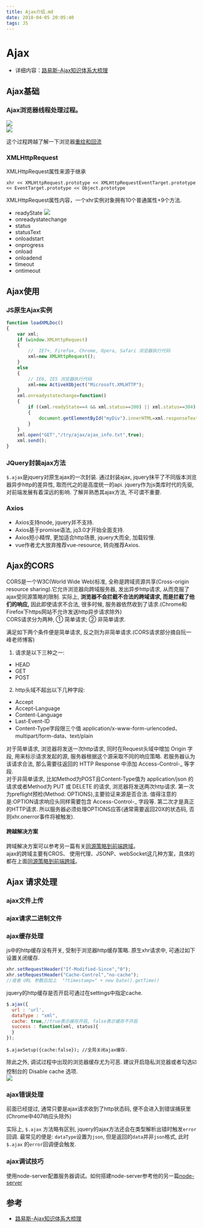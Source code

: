 ```yaml
---
title: Ajax介绍.md
date: 2018-04-05 20:05:40
tags: JS
---
```

# Ajax 

- 详细内容：[路易斯-Ajax知识体系大梳理](http://louiszhai.github.io/2016/11/02/ajax/#ajax)

## Ajax基础

### Ajax浏览器线程处理过程。

![](/assets/import.png)  
![](/assets/import2.png)

这个过程跨越了解一下浏览器[重绘和回流](http://www.cnblogs.com/luleixia/p/6306061.html)

### XMLHttpRequest
XMLHttpRequest属性来源于继承

```
xhr << XMLHttpRequest.prototype << XMLHttpRequestEventTarget.prototype << EventTarget.prototype << Object.prototype
```

XMLHttpRequest属性内容，一个xhr实例对象拥有10个普通属性+9个方法.  
- readyState
    ![](/assets/ajax1.png)
- onreadystatechange  
- status  
- statusText  
- onloadstart  
- onprogress  
- onload  
- onloadend  
- timeout  
- ontimeout

## Ajax使用

### JS原生Ajax实例

```js
function loadXMLDoc()
{
    var xml;
    if (window.XMLHttpRequest)
    {
        //  IE7+, Firefox, Chrome, Opera, Safari 浏览器执行代码
        xml=new XMLHttpRequest();
    }
    else
    {
        // IE6, IE5 浏览器执行代码
        xml=new ActiveXObject("Microsoft.XMLHTTP");
    }
    xml.onreadystatechange=function()
    {
        if ((xml.readyState==4 && xml.status==200) || xml.status==304)
        {
            document.getElementById("myDiv").innerHTML=xml.responseText;
        }
    }
    xml.open("GET","/try/ajax/ajax_info.txt",true);
    xml.send();
}
```
### JQuery封装ajax方法

`$.ajax`是jquery对原生ajax的一次封装. 通过封装ajax, jquery抹平了不同版本浏览器异步http的差异性, 取而代之的是高度统一的api. jquery作为js类库时代的先驱, 对前端发展有着深远的影响. 了解并熟悉其ajax方法, 不可谓不重要.

### Axios

* Axios支持node, jquery并不支持.
* Axios基于promise语法, jq3.0才开始全面支持.
* Axios短小精悍, 更加适合http场景, jquery大而全, 加载较慢.
* vue作者尤大放弃推荐vue-resource, 转向推荐Axios.

## Ajax的CORS

CORS是一个W3C(World Wide Web)标准, 全称是跨域资源共享(Cross-origin resource sharing).它允许浏览器向跨域服务器, 发出异步http请求, 从而克服了ajax受同源策略的限制. 实际上, **浏览器不会拦截不合法的跨域请求, 而是拦截了他们的响应,** 因此即使请求不合法, 很多时候, 服务器依然收到了请求.(Chrome和Firefox下https网站不允许发送http异步请求除外)  
CORS请求分为两种, ① 简单请求; ② 非简单请求.

满足如下两个条件便是简单请求, 反之则为非简单请求.(CORS请求部分摘自阮一峰老师博客)

1) 请求是以下三种之一:

* HEAD
* GET
* POST

2) http头域不超出以下几种字段:

* Accept  
* Accept-Language  
* Content-Language  
* Last-Event-ID  
* Content-Type字段限三个值 application/x-www-form-urlencoded、multipart/form-data、text/plain

对于简单请求, 浏览器将发送一次http请求, 同时在Request头域中增加 Origin 字段, 用来标示请求发起的源, 服务器根据这个源采取不同的响应策略. 若服务器认为该请求合法, 那么需要往返回的 HTTP Response 中添加 Access-Control-_ 等字段.  
对于非简单请求, 比如Method为POST且Content-Type值为 application/json 的请求或者Method为 PUT 或 DELETE 的请求, 浏览器将发送两次http请求. 第一次为preflight预检(Method: OPTIONS),主要验证来源是否合法. 值得注意的是:OPTION请求响应头同样需要包含 Access-Control-_ 字段等. 第二次才是真正的HTTP请求. 所以服务器必须处理OPTIONS应答(通常需要返回20X的状态码, 否则xhr.onerror事件将被触发).

#### 跨越解决方案

跨域解决方案可以参考另一篇有关[同源策略到前端跨域](/JS/同源策略到前端跨域.md)。  
ajax的跨域主要有CROS、 使用代理、JSONP、webSocket这几种方案，具体的都在上面[同源策略到前端跨域](/JS/同源策略到前端跨域.md)。

## Ajax 请求处理

### ajax文件上传

### ajax请求二进制文件

### ajax缓存处理

js中的http缓存没有开关, 受制于浏览器http缓存策略. 原生xhr请求中, 可通过如下设置关闭缓存.

```js
xhr.setRequestHeader("If-Modified-Since","0");
xhr.setRequestHeader("Cache-Control","no-cache");
//或者 URL 参数后加上  "?timestamp=" + new Date().getTime()
```

jquery的http缓存是否开启可通过在settings中指定cache.

```js
$.ajax({
  url : 'url',
  dataType : "xml",
  cache: true,//true表示缓存开启, false表示缓存不开启
  success : function(xml, status){    
  }
});
```

```
$.ajaxSetup({cache:false}); //全局关闭ajax缓存.
```

除此之外, 调试过程中出现的浏览器缓存尤为可恶. 建议开启隐私浏览器或者勾选☑️控制台的 Disable cache 选项.  
![](/assets/ajax22.png)

### ajax错误处理

前面已经提过, 通常只要是ajax请求收到了http状态码, 便不会进入到错误捕获里(Chrome中407响应头除外)

实际上, `$.ajax` 方法略有区别, jquery的ajax方法还会在类型解析出错时触发`error`回调. 最常见的便是: `dataType`设置为`json`, 但是返回的`data`并非`json`格式, 此时 `$.ajax` 的`error`回调便会触发.

### ajax调试技巧

使用node-server配置服务器调试。如何搭建node-server参考他的另一篇[node-server](https://github.com/Louiszhai/node-webserver)


## 参考
- [路易斯-Ajax知识体系大梳理](http://louiszhai.github.io/2016/11/02/ajax/#ajax)